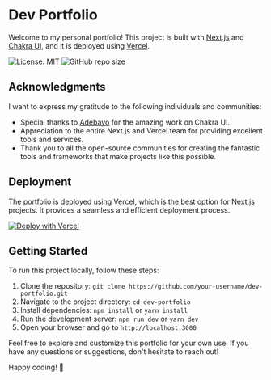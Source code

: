 # Dev Portfolio

Welcome to my personal portfolio! This project is built with [Next.js](https://nextjs.org/) and [Chakra UI](https://chakra-ui.com/), and it is deployed using [Vercel](https://vercel.com/).

[![License: MIT](https://img.shields.io/badge/License-MIT-yellow.svg)](https://opensource.org/licenses/MIT)
![GitHub repo size](https://img.shields.io/github/repo-size/Oxygeeeen/dev-portfolio)

## Acknowledgments

I want to express my gratitude to the following individuals and communities:

- Special thanks to [Adebayo](https://twitter.com/thesegunadebayo) for the amazing work on Chakra UI.
- Appreciation to the entire Next.js and Vercel team for providing excellent tools and services.
- Thank you to all the open-source communities for creating the fantastic tools and frameworks that make projects like this possible.

## Deployment

The portfolio is deployed using [Vercel](https://vercel.com/), which is the best option for Next.js projects. It provides a seamless and efficient deployment process.

[![Deploy with Vercel](https://vercel.com/button)](https://vercel.com/import/project?template=https://github.com/Oxygeeeen/dev-portfolio)

## Getting Started

To run this project locally, follow these steps:

1. Clone the repository: `git clone https://github.com/your-username/dev-portfolio.git`
2. Navigate to the project directory: `cd dev-portfolio`
3. Install dependencies: `npm install` or `yarn install`
4. Run the development server: `npm run dev` or `yarn dev`
5. Open your browser and go to `http://localhost:3000`

Feel free to explore and customize this portfolio for your own use. If you have any questions or suggestions, don't hesitate to reach out!

Happy coding! 💪

